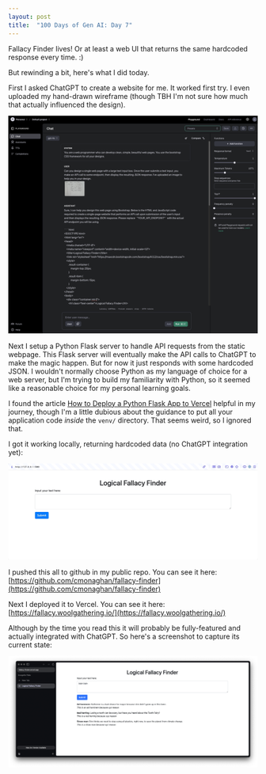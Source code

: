 ```yaml
---
layout: post
title:  "100 Days of Gen AI: Day 7"
---
```


Fallacy Finder lives! Or at least a web UI that returns the same hardcoded response every time. :)

But rewinding a bit, here's what I did today.

First I asked ChatGPT to create a website for me. It worked first try. I even uploaded my hand-drawn wireframe (though TBH I'm not sure how much that actually influenced the design).

![ChatGPT creates the Fallacy Finder webpage](/assets/2024-08-22-fallacy-finder-chatgpt-creates-a-webpage.png)

Next I setup a Python Flask server to handle API requests from the static webpage. This Flask server will eventually make the API calls to ChatGPT to make the magic happen. But for now it just responds with some hardcoded JSON. I wouldn't normally choose Python as my language of choice for a web server, but I'm trying to build my familiarity with Python, so it seemed like a reasonable choice for my personal learning goals.

I found the article [How to Deploy a Python Flask App to Vercel](https://dev.to/andrewbaisden/how-to-deploy-a-python-flask-app-to-vercel-2o5k) helpful in my journey, though I'm a little dubious about the guidance to put all your application code *inside* the `venv/` directory. That seems weird, so I ignored that.

I got it working locally, returning hardcoded data (no ChatGPT integration yet):

![Fallacy Finder webapp working locally](/assets/2024-08-22-fallacy-finder-working-locally.gif)

I pushed this all to github in my public repo. You can see it here: [https://github.com/cmonaghan/fallacy-finder](https://github.com/cmonaghan/fallacy-finder)

Next I deployed it to Vercel. You can see it here: [https://fallacy.woolgathering.io/](https://fallacy.woolgathering.io/)

Although by the time you read this it will probably be fully-featured and actually integrated with ChatGPT. So here's a screenshot to capture its current state:

![Fallacy Finder webapp deployed on vercel](/assets/2024-08-22-fallacy-finder-on-vercel.png)
